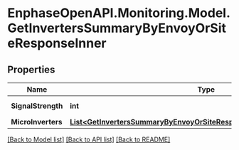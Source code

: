 # EnphaseOpenAPI.Monitoring.Model.GetInvertersSummaryByEnvoyOrSiteResponseInner

## Properties

Name | Type | Description | Notes
------------ | ------------- | ------------- | -------------
**SignalStrength** | **int** | Signal strength. | [optional] 
**MicroInverters** | [**List&lt;GetInvertersSummaryByEnvoyOrSiteResponseInnerMicroInvertersInner&gt;**](GetInvertersSummaryByEnvoyOrSiteResponseInnerMicroInvertersInner.md) | Microinverters. | [optional] 

[[Back to Model list]](../README.md#documentation-for-models) [[Back to API list]](../README.md#documentation-for-api-endpoints) [[Back to README]](../README.md)


